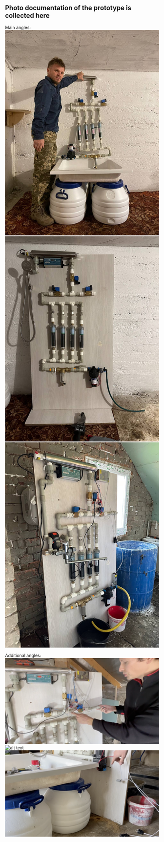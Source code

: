 ## Photo documentation of the prototype is collected here

Main angles:
![alt text](https://github.com/Ostriv-platform/Showerloop_MOD/blob/main/Photo/photo_2022-11-01%2023.08.15.jpeg?raw=true)
![alt text](https://github.com/Ostriv-platform/Showerloop_MOD/blob/main/Photo/photo_2022-11-01%2023.04.27.jpeg?raw=true)
![alt text](https://github.com/Ostriv-platform/Showerloop_MOD/blob/main/Photo/photo_2022-11-01%2023.04.33.jpeg?raw=true)

Additional angles:
![alt text](https://github.com/Ostriv-platform/Showerloop_MOD/blob/main/Photo/Screen%20Shot%202022-11-01%20at%2023.13.01%20PM.png?raw=true)
![alt text](https://github.com/Ostriv-platform/Showerloop_MOD/blob/main/Photo/Screen%20Shot%202022-11-01%20at%2023.12.47%20PM.png?raw=true)
![alt text](https://github.com/Ostriv-platform/Showerloop_MOD/blob/main/Photo/Screen%20Shot%202022-11-01%20at%2023.16.34%20PM.png?raw=true)

